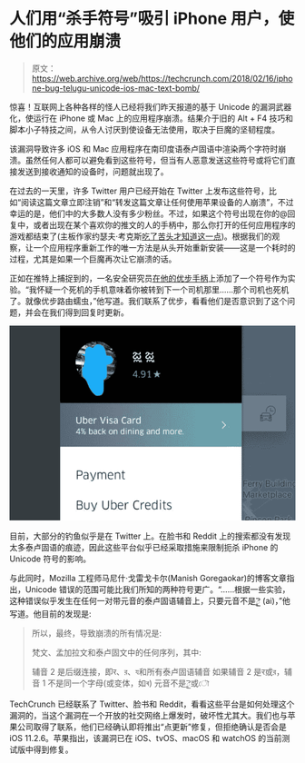 # 人们用“杀手符号”吸引 iPhone 用户，使他们的应用崩溃

> 原文：<https://web.archive.org/web/https://techcrunch.com/2018/02/16/iphone-bug-telugu-unicode-ios-mac-text-bomb/>

惊喜！互联网上各种各样的怪人已经将我们昨天报道的基于 Unicode 的漏洞武器化，使运行在 iPhone 或 Mac 上的应用程序崩溃。结果介于旧的 Alt + F4 技巧和脚本小子特技之间，从令人讨厌到使设备无法使用，取决于巨魔的坚韧程度。

该漏洞导致许多 iOS 和 Mac 应用程序在南印度语泰卢固语中渲染两个字符时崩溃。虽然任何人都可以避免看到这些符号，但当有人恶意发送这些符号或将它们直接发送到接收通知的设备时，问题就出现了。

在过去的一天里，许多 Twitter 用户已经开始在 Twitter 上发布这些符号，比如“阅读这篇文章立即注销”和“转发这篇文章让任何使用苹果设备的人崩溃”，不过幸运的是，他们中的大多数人没有多少粉丝。不过，如果这个符号出现在你的@回复中，或者出现在某个喜欢你的推文的人的手柄中，那么你打开的任何应用程序的游戏都结束了(主板作家约瑟夫·考克斯[吃了苦头才知道这一点](https://web.archive.org/web/20230324125434/https://motherboard.vice.com/en_us/article/bj573w/iphone-twitter-text-bomb-crash-ios))。根据我们的观察，让一个应用程序重新工作的唯一方法是从头开始重新安装——这是一个耗时的过程，尤其是如果一个巨魔再次让它崩溃的话。

正如在推特上捕捉到的，一名安全研究员[在他的优步手柄](https://web.archive.org/web/20230324125434/https://twitter.com/_MG_/status/964261495423954944/photo/1?ref_src=twsrc%5Etfw&ref_url=https%3A%2F%2Fbeta.techcrunch.com%2Fwp-admin%2Fpost.php%3Fpost%3D1599542%26action%3Dedit%26recrawl%3Dtrue%26code%3D200%26response_body%3DQueued)上添加了一个符号作为实验。“我怀疑一个死机的手机意味着你被转到下一个司机那里……那个司机也死机了。就像优步路由蠕虫，”他写道。我们联系了优步，看看他们是否意识到了这个问题，并会在我们得到回复时更新。

![](img/6450194f310aa895ab202ed746a2926e.png)

目前，大部分的钓鱼似乎是在 Twitter 上。在脸书和 Reddit 上的搜索都没有发现太多泰卢固语的痕迹，因此这些平台似乎已经采取措施来限制扼杀 iPhone 的 Unicode 符号的影响。

与此同时，Mozilla 工程师马尼什·戈雷戈卡尔(Manish Goregaokar)的博客文章指出，Unicode 错误的范围可能比我们所知的两种符号更广。“……根据一些实验，这种错误似乎发生在任何一对带元音的泰卢固语辅音上，只要元音不是ై (ai)，”他写道。他目前的发现是:

> 所以，最终，导致崩溃的所有情况是:
> 
> 梵文、孟加拉文和泰卢固文中的任何序列<consonant1 virama="" consonant2="" zwnj="" vowel="">，其中:</consonant1>
> 
> 辅音 2 是后缀连接，即र、র、য和所有泰卢固语辅音
> 如果辅音 2 是र或র，辅音 1 不是同一个字母(或变体，如ৰ)
> 元音不是ై或ৌ

TechCrunch 已经联系了 Twitter、脸书和 Reddit，看看这些平台是如何处理这个漏洞的，当这个漏洞在一个开放的社交网络上爆发时，破坏性尤其大。我们也与苹果公司取得了联系，他们已经确认即将推出“点更新”修复，但拒绝确认是否会是 iOS 11.2.6。苹果指出，该漏洞已在 iOS、tvOS、macOS 和 watchOS 的当前测试版中得到修复。